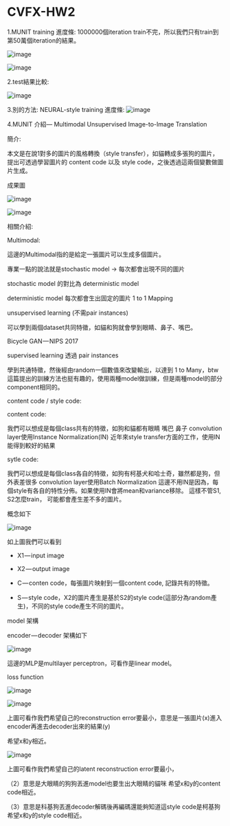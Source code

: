# CVFX-HW2

1.MUNIT training 進度條:
1000000個iteration train不完，所以我們只有train到第50萬個iteration的結果。

![image](https://github.com/willy-lo/CVFX-HW2/blob/master/%20MUNIT_train.png)

![image](https://github.com/willy-lo/CVFX-HW2/blob/master/model.png)


2.test結果比較:

![image](https://github.com/willy-lo/CVFX-HW2/blob/master/sum.png)


3.別的方法:
NEURAL-style training 進度條:
![image](https://github.com/willy-lo/CVFX-HW2/blob/master/neural-style.png)


4.MUNIT 介紹— Multimodal Unsupervised Image-to-Image Translation

簡介:

本文是在說1對多的圖片的風格轉換（style transfer），如貓轉成多張狗的圖片，提出可透過學習圖片的 content code 以及 style code，之後透過這兩個變數做圖片生成。

成果圖

![image](https://github.com/willy-lo/CVFX-HW2/blob/master/picture_1.jpeg)

![image](https://github.com/willy-lo/CVFX-HW2/blob/master/picture_2.jpeg)



相關介紹:

Multimodal:

這邊的Multimodal指的是給定一張圖片可以生成多個圖片。

專業一點的說法就是stochastic model -> 每次都會出現不同的圖片

stochastic model 的對比為 deterministic model

deterministic model 每次都會生出固定的圖片 1 to 1 Mapping




unsupervised learning (不需pair instances)

可以學到兩個dataset共同特徵，如貓和狗就會學到眼睛、鼻子、嘴巴。

Bicycle GAN — NIPS 2017

supervised learning 透過 pair instances

學到共通特徵，然後經由random一個數值來改變輸出，以達到 1 to Many，btw這篇提出的訓練方法也挺有趣的，使用兩種model做訓練，但是兩種model的部分component相同的。




content code / style code:

content code:

我們可以想成是每個class共有的特徵，如狗和貓都有眼睛 嘴巴 鼻子
convolution layer使用Instance Normalization(IN)
近年來style transfer方面的工作，使用IN能得到較好的結果



sytle code:

我們可以想成是每個class各自的特徵，如狗有柯基犬和哈士奇，雖然都是狗，但外表差很多
convolution layer使用Batch Normalization
這邊不用IN是因為，每個style有各自的特性分佈。如果使用IN會將mean和variance移除。
這樣不管S1, S2怎麼train， 可能都會產生差不多的圖片。

概念如下

![image](https://github.com/willy-lo/CVFX-HW2/blob/master/picture_3.png)

如上圖我們可以看到

- X1 — input image

- X2 — output image

- C — conten code，每張圖片映射到一個content code, 記錄共有的特徵。

- S — style code，X2的圖片產生是基於S2的style code(這部分為random產生)，不同的style code產生不同的圖片。




model 架構

encoder — decoder 架構如下

![image](https://github.com/willy-lo/CVFX-HW2/blob/master/picture_4.png)

這邊的MLP是multilayer perceptron，可看作是linear model。



loss function

![image](https://github.com/willy-lo/CVFX-HW2/blob/master/picture_5.png)

![image](https://github.com/willy-lo/CVFX-HW2/blob/master/formulation_1.png)

上圖可看作我們希望自己的reconstruction error要最小，意思是一張圖片(x)進入encoder再進去decoder出來的結果(y)

希望x和y相近。

![image](https://github.com/willy-lo/CVFX-HW2/blob/master/picture_6.png)

上圖可看作我們希望自己的latent reconstruction error要最小，

（2）意思是大眼睛的狗狗丟進model也要生出大眼睛的貓咪
希望x和y的content code相近。

（3）意思是科基狗丟進decoder解碼後再編碼還能夠知道這style code是柯基狗
希望x和y的style code相近。










